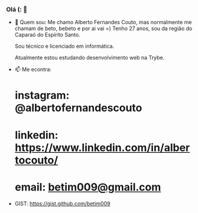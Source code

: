 ### Olá (: 👋


- 💬 Quem sou:
  Me chamo Alberto Fernandes Couto, mas normalmente me chamam de beto, bebeto e por ai vai =) 
  Tenho 27 anos, sou da região do Caparaó do Espírito Santo. 
  
  Sou técnico e licenciado em informática. 
  
  Atualmente estou estudando desenvolvimento web na Trybe.  


- 📫 Me econtra: 
  # instagram: @albertofernandescouto 
  # linkedin: https://www.linkedin.com/in/albertocouto/
  # email: betim009@gmail.com
  
  
 - GIST: 
 https://gist.github.com/betim009


